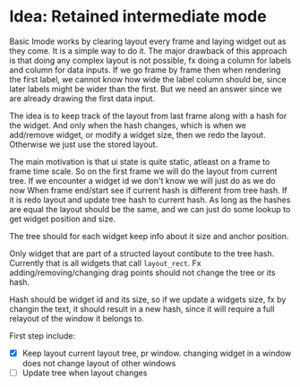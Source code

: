 # Idea: Retained intermediate mode
Basic Imode works by clearing layout every frame and laying widget out as they
come. It is a simple way to do it. The major drawback of this approach is that
doing any complex layout is not possible, fx doing a column for labels and
column for data inputs. If we go frame by frame then when rendering the first
label, we cannot know how wide the label column should be, since later labels
might be wider than the first. But we need an answer since we are already
drawing the first data input.

The idea is to keep track of the layout from last frame along with a hash for
the widget. And only when the hash changes, which is when we add/remove widget,
or modify a widget size, then we redo the layout. Otherwise we just use the
stored layout.


The main motivation is that ui state is quite static, atleast on a frame to
frame time scale. So on the first frame we will do the layout from current
tree. If we encounter a widget id we don't know we will just do as we do now
When frame end/start see if current hash is different from tree hash. If it is
redo layout and update tree hash to current hash. As long as the hashes are
equal the layout should be the same, and we can just do some lookup to get
widget position and size.

The tree should for each widget keep info about it size and anchor position.

Only widget that are part of a structed layout contibute to the tree hash.
Currently that is all widgets that call `layout_rect`. Fx
adding/removing/changing drag points should not change the tree or its hash.

Hash should be widget id and its size, so if we update a widgets size, fx by
changin the text, it should result in a new hash, since it will require a full
relayout of the window it belongs to.

First step include:
* [x] Keep layout current layout tree, pr window. changing widget in a window does not change layout of other windows
* [ ] Update tree when layout changes
